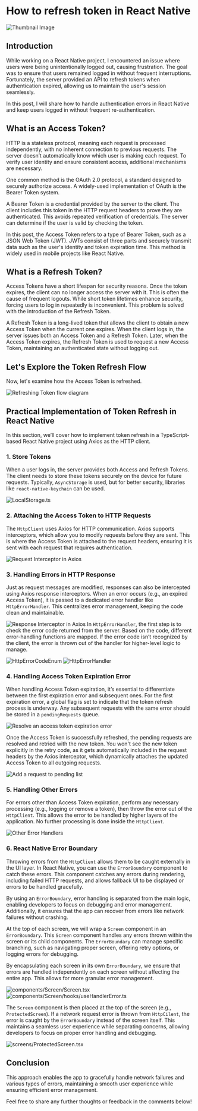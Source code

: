 # How to refresh token in React Native

![Thumbnail Image](static/Thumbnail_Image.webp)

## Introduction

While working on a React Native project, I encountered an issue where users were being unintentionally logged out,
causing frustration. The goal was to ensure that users remained logged in without frequent interruptions. Fortunately,
the server provided an API to refresh tokens when authentication expired, allowing us to maintain the user's session
seamlessly.

In this post, I will share how to handle authentication errors in React Native and keep users logged in without frequent
re-authentication.

## What is an Access Token?

HTTP is a stateless protocol, meaning each request is processed independently, with no inherent connection to previous
requests. The server doesn’t automatically know which user is making each request. To verify user identity and ensure
consistent access, additional mechanisms are necessary.

One common method is the OAuth 2.0 protocol, a standard designed to securely authorize access. A widely-used
implementation of OAuth is the Bearer Token system.

A Bearer Token is a credential provided by the server to the client. The client includes this token in the HTTP request
headers to prove they are authenticated. This avoids repeated verification of credentials. The server can determine if
the user is valid by checking the token.

In this post, the Access Token refers to a type of Bearer Token, such as a JSON Web Token (JWT). JWTs consist of three
parts and securely transmit data such as the user's identity and token expiration time. This method is widely used in
mobile projects like React Native.

## What is a Refresh Token?

Access Tokens have a short lifespan for security reasons. Once the token expires, the client can no longer access the
server with it. This is often the cause of frequent logouts. While short token lifetimes enhance security, forcing users
to log in repeatedly is inconvenient. This problem is solved with the introduction of the Refresh Token.

A Refresh Token is a long-lived token that allows the client to obtain a new Access Token when the current one expires.
When the client logs in, the server issues both an Access Token and a Refresh Token. Later, when the Access Token
expires, the Refresh Token is used to request a new Access Token, maintaining an authenticated state without logging
out.

## Let's Explore the Token Refresh Flow

Now, let's examine how the Access Token is refreshed.

![Refreshing Token flow diagram](static/Refreshing_Token_Flow.png)

## Practical Implementation of Token Refresh in React Native

In this section, we’ll cover how to implement token refresh in a TypeScript-based React Native project using Axios as
the HTTP client.

### 1. Store Tokens

When a user logs in, the server provides both Access and Refresh Tokens. The client needs to store these tokens securely
on the device for future requests. Typically, `AsyncStorage` is used, but for better security, libraries
like `react-native-keychain` can be used.

![LocalStorage.ts](static/LocalStorage.png)

### 2. Attaching the Access Token to HTTP Requests

The `HttpClient` uses Axios for HTTP communication. Axios supports interceptors, which allow you to modify requests
before they are sent. This is where the Access Token is attached to the request headers, ensuring it is sent with each
request that requires authentication.

![Request Interceptor in Axios](static/Request_Interceptor.png)

### 3. Handling Errors in HTTP Response

Just as request messages are modified, responses can also be intercepted using Axios response interceptors. When an
error occurs (e.g., an expired Access Token), it is passed to a dedicated error handler like `HttpErrorHandler`. This
centralizes error management, keeping the code clean and maintainable.

![Response Interceptor in Axios](static/Response_Interceptor.png)
In `HttpErrorHandler`, the first step is to check the error code returned from the server. Based on the code, different
error-handling functions are mapped. If the error code isn’t recognized by the client, the error is thrown out of the
handler for higher-level logic to manage.

![HttpErrorCodeEnum](static/HttpErrorCodeEnum.png)
![HttpErrorHandler](static/HttpErrorHandler.png)

### 4. Handling Access Token Expiration Error

When handling Access Token expiration, it’s essential to differentiate between the first expiration error and subsequent
ones. For the first expiration error, a global flag is set to indicate that the token refresh process is underway. Any
subsequent requests with the same error should be stored in a `pendingRequests` queue.

![Resolve an access token expiration error](static/Resolve_Access_Token_Expiration_Error.png)

Once the Access Token is successfully refreshed, the pending requests are resolved and retried with the new token. You
won't see the new token explicitly in the retry code, as it gets automatically included in the request headers by the
Axios interceptor, which dynamically attaches the updated Access Token to all outgoing requests.

![Add a request to pending list](static/Add_a_request_to_pending_request.png)

### 5. Handling Other Errors

For errors other than Access Token expiration, perform any necessary processing (e.g., logging or remove a token), then
throw the error out of the `HttpClient`. This allows the error to be handled by higher layers of the application. No
further processing is done inside the `HttpClient`.

![Other Error Handlers](static/Other_Error_handlers.png)

### 6. React Native Error Boundary

Throwing errors from the `HttpClient` allows them to be caught externally in the UI layer. In React Native, you can use
the `ErrorBoundary` component to catch these errors. This component catches any errors during rendering, including
failed HTTP requests, and allows fallback UI to be displayed or errors to be handled gracefully.

By using an `ErrorBoundary`, error handling is separated from the main logic, enabling developers to focus on debugging
and error management. Additionally, it ensures that the app can recover from errors like network failures without
crashing.

At the top of each screen, we will wrap a `Screen` component in an `ErrorBoundary`. This `Screen` component handles any
errors thrown within the screen or its child components. The `ErrorBoundary` can manage specific branching, such as
navigating proper screen, offering retry options, or logging errors for debugging.

By encapsulating each screen in its own `ErrorBoundary`, we ensure that errors are handled independently on each screen
without affecting the entire app. This allows for more granular error management.

![components/Screen/Screen.tsx](static/Screen.png)
![components/Screen/hooks/useHandlerError.ts](static/useHandleError.png)

The `Screen` component is then placed at the top of the screen (e.g., `ProtectedScreen`). If a network request error is
thrown from `HttpCilent`, the error is caught by the `ErrorBoundary` instead of the screen itself. This maintains a
seamless user experience while separating concerns, allowing developers to focus on proper error handling and debugging.

![screens/ProtectedScreen.tsx](static/Protected_Screen.png)

## Conclusion

This approach enables the app to gracefully handle network failures and various types of errors, maintaining a smooth
user experience while ensuring efficient error management.

Feel free to share any further thoughts or feedback in the comments below!

